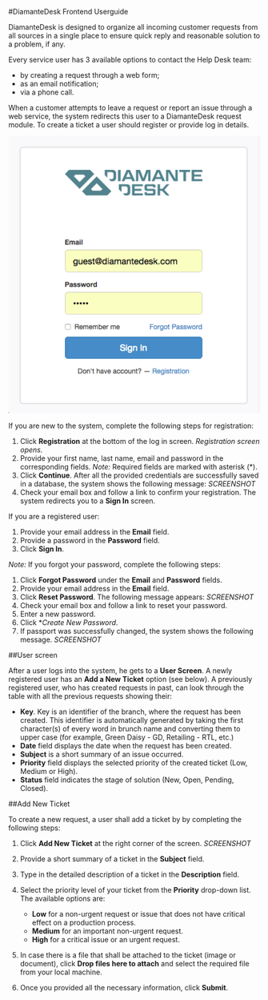 #DiamanteDesk Frontend Userguide

DiamanteDesk is designed to organize all incoming customer requests from all sources in a single place to ensure quick reply and reasonable solution to a problem, if any.

Every service user has 3 available options to contact the Help Desk team:

* by creating a request through a web form;
* as an email notification;
* via a phone call.

When a customer attempts to leave a request or report an issue through a web service, the system redirects this user to a DiamanteDesk request module. To create a ticket a user should register or provide log in details.
 
![Customer Login](img/customer_login.png)

If you are new to the system, complete the following steps for registration:

1. Click **Registration** at the bottom of the log in screen.
_Registration screen opens._
2. Provide your first name, last name, email and password in the corresponding fields. _Note:_ Required fields are marked with asterisk (*).
3. Click **Continue**. After all the provided credentials are successfully saved in a database, the system shows the following message: _SCREENSHOT_
4. Check your email box and follow a link to confirm your registration. The system redirects you to a **Sign In** screen.

If you are a registered user:

1. Provide your email address in the **Email** field.
2. Provide a password in the **Password** field.
3. Click **Sign In**.

_Note:_ If you forgot your password, complete the following steps:

1. Click **Forgot Password** under the **Email** and **Password** fields.
2. Provide your email address in the **Email** field.
3. Click **Reset Password**.
The following message appears:
_SCREENSHOT_
4. Check your email box and follow a link to reset your password.
5. Enter a new password.
6. Click **Create New Password*.
7. If passport was successfully changed, the system shows the following message.
_SCREENSHOT_

##User screen

After a user logs into the system, he gets to a **User Screen**. A newly registered user has an **Add a New Ticket** option (see below). A previously registered user, who has created requests in past, can look through the table with all the previous requests showing their:

* **Key**. Key is an identifier of the branch, where the request has been created. This identifier is automatically generated by taking the first character(s) of every word in brunch name and converting them to upper case (for example, Green Daisy - GD, Retailing - RTL, etc.)
* **Date** field displays the date when the request has been created.
* **Subject** is a short summary of an issue occurred.
* **Priority** field displays the selected priority of the created ticket (Low, Medium or High).
* **Status** field indicates the stage of solution (New, Open, Pending, Closed).

##Add New Ticket

To create a new request, a user shall add a ticket by by completing the following steps:

1. Click **Add New Ticket** at the right corner of the screen. 
_SCREENSHOT_
2. Provide a short summary of a ticket in the **Subject** field.
3. Type in the detailed description of a ticket in the **Description** field.
4. Select the priority level of your ticket from the **Priority** drop-down list. The available options are:

   * **Low** for a non-urgent request or issue that does not have critical effect on a production process.
   * **Medium** for an important non-urgent request.
   * **High** for a critical issue or an urgent request.

5. In case there is a file that shall be attached to the ticket (image or document), click **Drop files here to attach** and select the required file from your local machine.
6. Once you provided all the necessary information, click **Submit**.






